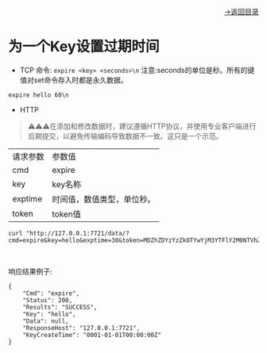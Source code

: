 [<p align="right">->返回目录</p>](../0.directory.md)  

# 为一个Key设置过期时间  

* TCP
命令: `expire <key> <seconds>\n`
注意:seconds的单位是秒。所有的键值对set命令存入时都是永久数据。
~~~shell
expire hello 60\n
~~~

* HTTP
>⚠⚠⚠在添加和修改数据时，建议遵循HTTP协议，并使用专业客户端进行后期提交，以避免传输编码导致数据不一致。这只是一个示范。  

<table>
    <tr>
        <td>请求参数</td>
        <td>参数值</td>
    </tr>
    <tr>
        <td>cmd</td>
        <td>expire</td>
    </tr>
    <tr>
        <td>key</td>
        <td>key名称</td>
    </tr> 
    <tr>
        <td>exptime</td>
        <td>时间值，数值类型，单位秒。</td>
    </tr>
    <tr>
        <td>token</td>
        <td>token值</td>
    </tr>
</table> 

~~~shell
curl "http://127.0.0.1:7721/data/?cmd=expire&key=hello&exptime=30&token=MDZhZDYzYzZkOTYwYjM3YTFlY2M0NTVhZWZjMzJkNmU="
~~~
<br>

响应结果例子:
~~~shell
{
    "Cmd": "expire",
    "Status": 200,
    "Results": "SUCCESS",
    "Key": "hello",
    "Data": null,
    "ResponseHost": "127.0.0.1:7721",
    "KeyCreateTime": "0001-01-01T00:00:00Z"
}
~~~
